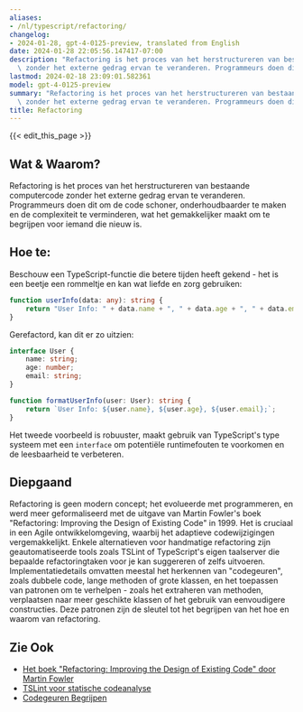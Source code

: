 ```yaml
---
aliases:
- /nl/typescript/refactoring/
changelog:
- 2024-01-28, gpt-4-0125-preview, translated from English
date: 2024-01-28 22:05:56.147417-07:00
description: "Refactoring is het proces van het herstructureren van bestaande computercode\
  \ zonder het externe gedrag ervan te veranderen. Programmeurs doen dit om de\u2026"
lastmod: 2024-02-18 23:09:01.582361
model: gpt-4-0125-preview
summary: "Refactoring is het proces van het herstructureren van bestaande computercode\
  \ zonder het externe gedrag ervan te veranderen. Programmeurs doen dit om de\u2026"
title: Refactoring
---
```


{{< edit_this_page >}}

## Wat & Waarom?
Refactoring is het proces van het herstructureren van bestaande computercode zonder het externe gedrag ervan te veranderen. Programmeurs doen dit om de code schoner, onderhoudbaarder te maken en de complexiteit te verminderen, wat het gemakkelijker maakt om te begrijpen voor iemand die nieuw is.

## Hoe te:
Beschouw een TypeScript-functie die betere tijden heeft gekend - het is een beetje een rommeltje en kan wat liefde en zorg gebruiken:

```typescript
function userInfo(data: any): string {
    return "User Info: " + data.name + ", " + data.age + ", " + data.email + ";" ;
}
```
Gerefactord, kan dit er zo uitzien:

```typescript
interface User {
    name: string;
    age: number;
    email: string;
}

function formatUserInfo(user: User): string {
    return `User Info: ${user.name}, ${user.age}, ${user.email};`;
}
```

Het tweede voorbeeld is robuuster, maakt gebruik van TypeScript's type systeem met een `interface` om potentiële runtimefouten te voorkomen en de leesbaarheid te verbeteren.

## Diepgaand
Refactoring is geen modern concept; het evolueerde met programmeren, en werd meer geformaliseerd met de uitgave van Martin Fowler's boek "Refactoring: Improving the Design of Existing Code" in 1999. Het is cruciaal in een Agile ontwikkelomgeving, waarbij het adaptieve codewijzigingen vergemakkelijkt. Enkele alternatieven voor handmatige refactoring zijn geautomatiseerde tools zoals TSLint of TypeScript's eigen taalserver die bepaalde refactoringtaken voor je kan suggereren of zelfs uitvoeren. Implementatiedetails omvatten meestal het herkennen van "codegeuren", zoals dubbele code, lange methoden of grote klassen, en het toepassen van patronen om te verhelpen - zoals het extraheren van methoden, verplaatsen naar meer geschikte klassen of het gebruik van eenvoudigere constructies. Deze patronen zijn de sleutel tot het begrijpen van het hoe en waarom van refactoring.

## Zie Ook
- [Het boek "Refactoring: Improving the Design of Existing Code" door Martin Fowler](https://martinfowler.com/books/refactoring.html)
- [TSLint voor statische codeanalyse](https://palantir.github.io/tslint/)
- [Codegeuren Begrijpen](https://refactoring.guru/refactoring/smells)

